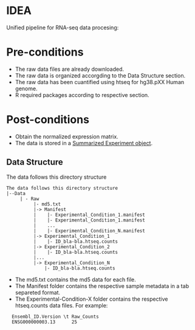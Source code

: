 # IDEA
Unified pipeline for RNA-seq data procesing:

# Pre-conditions
- The raw data files are already downloaded.
- The raw data is organized accorgding to the Data Structure section.
- The raw data has been cuantified using htseq for hg38.pXX Human genome. 
- R required packages according to respective section.

# Post-conditions
- Obtain the normalized expression matrix.
- The data is stored in a [Summarized Experiment object](https://bioconductor.org/packages/release/bioc/vignettes/SummarizedExperiment/inst/doc/SummarizedExperiment.html).

## Data Structure

The data follows this directory structure

```
The data follows this directory structure
|--Data
     | - Raw
          |- md5.txt
          |-> Manifest
          |    |- Experimental_Condition_1.manifest
          |    |- Experimental_Condition_1.manifest
          |    ...
          |    |- Experimental_Condition_N.manifest
          |-> Experimental_Condition_1
          |    |- ID_bla-bla.htseq.counts
          |-> Experimental_Condition_2
          |    |- ID_bla-bla.htseq.counts
          |...
          |-> Experimental_Condition_N
              |- ID_bla-bla.htseq.counts
```

- The md5.txt contains the md5 data for each file.
- The Manifest folder contains the respective sample metadata in a tab separeted format.
- The Experimental-Condition-X folder contains the respective htseq.counts data files. For example:

``` 
  Ensembl_ID.Version \t Raw_Counts
  ENSG000000003.13      25
```









         
